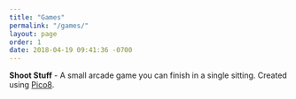 ```yaml
---
title: "Games"
permalink: "/games/"
layout: page
order: 1
date: 2018-04-19 09:41:36 -0700
---
```

**Shoot Stuff** - A small arcade game you can finish in a single sitting. Created using [Pico8](https://www.lexaloffle.com/pico-8.php).
